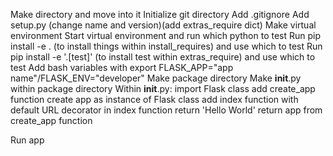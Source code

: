 Make directory and move into it
Initialize git directory
Add .gitignore
Add setup.py (change name and version)(add extras_require dict)
Make virtual environment
Start virtual environment and run which python to test
Run pip install -e . (to install things within install_requires) and use which to test
Run pip install -e '.[test]' (to install test within extras_require) and use which to test
Add bash variables with export FLASK_APP="app name"/FLASK_ENV="developer"
Make package directory
Make __init__.py within package directory
	Within __init__.py:
	import Flask class
	add create_app function
	create app as instance of Flask class
	add index function with default URL decorator
	in index function return 'Hello World'
	return app from create_app function

Run app
